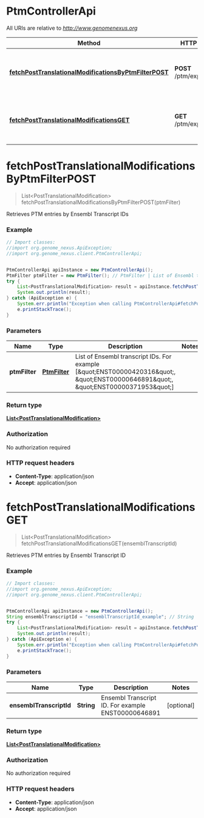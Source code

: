 # PtmControllerApi

All URIs are relative to *http://www.genomenexus.org*

Method | HTTP request | Description
------------- | ------------- | -------------
[**fetchPostTranslationalModificationsByPtmFilterPOST**](PtmControllerApi.md#fetchPostTranslationalModificationsByPtmFilterPOST) | **POST** /ptm/experimental | Retrieves PTM entries by Ensembl Transcript IDs
[**fetchPostTranslationalModificationsGET**](PtmControllerApi.md#fetchPostTranslationalModificationsGET) | **GET** /ptm/experimental | Retrieves PTM entries by Ensembl Transcript ID


<a name="fetchPostTranslationalModificationsByPtmFilterPOST"></a>
# **fetchPostTranslationalModificationsByPtmFilterPOST**
> List&lt;PostTranslationalModification&gt; fetchPostTranslationalModificationsByPtmFilterPOST(ptmFilter)

Retrieves PTM entries by Ensembl Transcript IDs

### Example
```java
// Import classes:
//import org.genome_nexus.ApiException;
//import org.genome_nexus.client.PtmControllerApi;


PtmControllerApi apiInstance = new PtmControllerApi();
PtmFilter ptmFilter = new PtmFilter(); // PtmFilter | List of Ensembl transcript IDs. For example [\"ENST00000420316\", \"ENST00000646891\", \"ENST00000371953\"]
try {
    List<PostTranslationalModification> result = apiInstance.fetchPostTranslationalModificationsByPtmFilterPOST(ptmFilter);
    System.out.println(result);
} catch (ApiException e) {
    System.err.println("Exception when calling PtmControllerApi#fetchPostTranslationalModificationsByPtmFilterPOST");
    e.printStackTrace();
}
```

### Parameters

Name | Type | Description  | Notes
------------- | ------------- | ------------- | -------------
 **ptmFilter** | [**PtmFilter**](PtmFilter.md)| List of Ensembl transcript IDs. For example [\&quot;ENST00000420316\&quot;, \&quot;ENST00000646891\&quot;, \&quot;ENST00000371953\&quot;] |

### Return type

[**List&lt;PostTranslationalModification&gt;**](PostTranslationalModification.md)

### Authorization

No authorization required

### HTTP request headers

 - **Content-Type**: application/json
 - **Accept**: application/json

<a name="fetchPostTranslationalModificationsGET"></a>
# **fetchPostTranslationalModificationsGET**
> List&lt;PostTranslationalModification&gt; fetchPostTranslationalModificationsGET(ensemblTranscriptId)

Retrieves PTM entries by Ensembl Transcript ID

### Example
```java
// Import classes:
//import org.genome_nexus.ApiException;
//import org.genome_nexus.client.PtmControllerApi;


PtmControllerApi apiInstance = new PtmControllerApi();
String ensemblTranscriptId = "ensemblTranscriptId_example"; // String | Ensembl Transcript ID. For example ENST00000646891
try {
    List<PostTranslationalModification> result = apiInstance.fetchPostTranslationalModificationsGET(ensemblTranscriptId);
    System.out.println(result);
} catch (ApiException e) {
    System.err.println("Exception when calling PtmControllerApi#fetchPostTranslationalModificationsGET");
    e.printStackTrace();
}
```

### Parameters

Name | Type | Description  | Notes
------------- | ------------- | ------------- | -------------
 **ensemblTranscriptId** | **String**| Ensembl Transcript ID. For example ENST00000646891 | [optional]

### Return type

[**List&lt;PostTranslationalModification&gt;**](PostTranslationalModification.md)

### Authorization

No authorization required

### HTTP request headers

 - **Content-Type**: application/json
 - **Accept**: application/json

